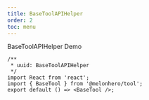 ```yaml
---
title: BaseToolAPIHelper
order: 2
toc: menu
---
```


BaseToolAPIHelper Demo

<API src="../src/libs/BaseTool/index.tsx"></API>

```tsx
/**
 * uuid: BaseToolAPIHelper
 */
import React from 'react';
import { BaseTool } from '@melonhero/tool';
export default () => <BaseTool />;
```
